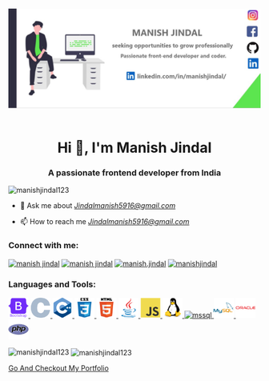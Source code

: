 <div style="padding: 20px 0px;"><img src="./manish.jpg" alt="manish github banner"></div>
<h1 align="center">Hi 👋, I'm Manish Jindal</h1>
<h3 align="center">A passionate frontend developer from India</h3>

<p align="left"> <img src="https://komarev.com/ghpvc/?username=manishjindal123&label=Profile%20views&color=0e75b6&style=flat" alt="manishjindal123" /> </p>

- 💬 Ask me about *Jindalmanish5916@gmail.com*

- 📫 How to reach me *Jindalmanish5916@gmail.com*

<h3 align="left">Connect with me:</h3>
<p align="left">
<a href="https://linkedin.com/in/manish jindal" target="blank"><img align="center" src="https://cdn.jsdelivr.net/npm/simple-icons@3.0.1/icons/linkedin.svg" alt="manish jindal" height="30" width="40" /></a>
<a href="https://fb.com/manish jindal" target="blank"><img align="center" src="https://cdn.jsdelivr.net/npm/simple-icons@3.0.1/icons/facebook.svg" alt="manish jindal" height="30" width="40" /></a>
<a href="https://instagram.com/_manish.jindal_" target="blank"><img align="center" src="https://cdn.jsdelivr.net/npm/simple-icons@3.0.1/icons/instagram.svg" alt="manish.jindal" height="30" width="40" /></a>
<a href="https://www.hackerrank.com/manishjindal" target="blank"><img align="center" src="https://cdn.jsdelivr.net/npm/simple-icons@3.0.1/icons/hackerrank.svg" alt="manishjindal" height="30" width="40" /></a>
</p>

<h3 align="left">Languages and Tools:</h3>
<p align="left"> <a href="https://getbootstrap.com" target="_blank"> <img src="https://raw.githubusercontent.com/devicons/devicon/master/icons/bootstrap/bootstrap-plain-wordmark.svg" alt="bootstrap" width="40" height="40"/> </a> <a href="https://www.cprogramming.com/" target="_blank"> <img src="https://raw.githubusercontent.com/devicons/devicon/master/icons/c/c-original.svg" alt="c" width="40" height="40"/> </a> <a href="https://www.w3schools.com/cpp/" target="_blank"> <img src="https://raw.githubusercontent.com/devicons/devicon/master/icons/cplusplus/cplusplus-original.svg" alt="cplusplus" width="40" height="40"/> </a> <a href="https://www.w3schools.com/css/" target="_blank"> <img src="https://raw.githubusercontent.com/devicons/devicon/master/icons/css3/css3-original-wordmark.svg" alt="css3" width="40" height="40"/> </a> <a href="https://www.w3.org/html/" target="_blank"> <img src="https://raw.githubusercontent.com/devicons/devicon/master/icons/html5/html5-original-wordmark.svg" alt="html5" width="40" height="40"/> </a> <a href="https://www.java.com" target="_blank"> <img src="https://raw.githubusercontent.com/devicons/devicon/master/icons/java/java-original.svg" alt="java" width="40" height="40"/> </a> <a href="https://developer.mozilla.org/en-US/docs/Web/JavaScript" target="_blank"> <img src="https://raw.githubusercontent.com/devicons/devicon/master/icons/javascript/javascript-original.svg" alt="javascript" width="40" height="40"/> </a> <a href="https://www.linux.org/" target="_blank"> <img src="https://raw.githubusercontent.com/devicons/devicon/master/icons/linux/linux-original.svg" alt="linux" width="40" height="40"/> </a> <a href="https://www.microsoft.com/en-us/sql-server" target="_blank"> <img src="https://cdn.worldvectorlogo.com/logos/microsoft-sql-server.svg" alt="mssql" width="40" height="40"/> </a> <a href="https://www.mysql.com/" target="_blank"> <img src="https://raw.githubusercontent.com/devicons/devicon/master/icons/mysql/mysql-original-wordmark.svg" alt="mysql" width="40" height="40"/> </a> <a href="https://www.oracle.com/" target="_blank"> <img src="https://raw.githubusercontent.com/devicons/devicon/master/icons/oracle/oracle-original.svg" alt="oracle" width="40" height="40"/> </a> <a href="https://www.php.net" target="_blank"> <img src="https://raw.githubusercontent.com/devicons/devicon/master/icons/php/php-original.svg" alt="php" width="40" height="40"/> </a> </p>

<p><img align="left" src="https://github-readme-stats.vercel.app/api/top-langs?username=manishjindal123&theme=dark&show_icons=true&locale=en&layout=compact" alt="manishjindal123" /></p>

<p>&nbsp;<img align="center" src="https://github-readme-stats.vercel.app/api?username=manishjindal123&theme=dark&show_icons=true&locale=en" alt="manishjindal123" /></p>

<a href="https://manishjindal123.github.io/mepitome/"> Go And Checkout My Portfolio</a>
